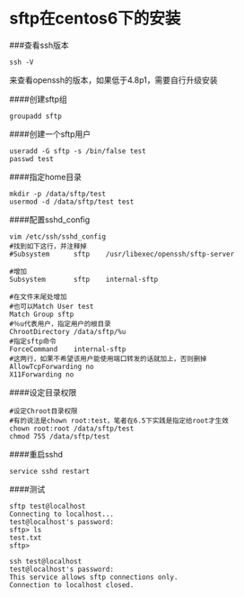 # sftp在centos6下的安装

###查看ssh版本

```
ssh -V  
```
来查看openssh的版本，如果低于4.8p1，需要自行升级安装

####创建sftp组

```
groupadd sftp
```

####创建一个sftp用户	

```
useradd -G sftp -s /bin/false test
passwd test
```

####指定home目录

```
mkdir -p /data/sftp/test
usermod -d /data/sftp/test test
```

####配置sshd_config
```
vim /etc/ssh/sshd_config
#找到如下这行，并注释掉
#Subsystem      sftp    /usr/libexec/openssh/sftp-server  

#增加
Subsystem       sftp    internal-sftp  

#在文件末尾处增加
#也可以Match User test
Match Group sftp  
#％u代表用户，指定用户的根目录
ChrootDirectory /data/sftp/%u  
#指定sftp命令
ForceCommand    internal-sftp  
#这两行，如果不希望该用户能使用端口转发的话就加上，否则删掉
AllowTcpForwarding no  
X11Forwarding no  
```

####设定目录权限

```
#设定Chroot目录权限
#有的说法是chown root:test，笔者在6.5下实践是指定给root才生效
chown root:root /data/sftp/test
chmod 755 /data/sftp/test
```

####重启sshd

```
service sshd restart  
```

####测试

```
sftp test@localhost
Connecting to localhost...
test@localhost's password: 
sftp> ls
test.txt  
sftp>

ssh test@localhost
test@localhost's password: 
This service allows sftp connections only.
Connection to localhost closed.
```

